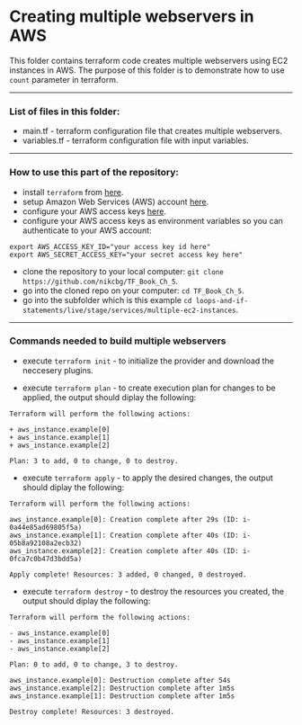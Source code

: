 # Creating multiple webservers in AWS

This folder contains terraform code creates multiple webservers using EC2 instances in AWS. The purpose of this folder is to demonstrate how to use `count` parameter in terraform. 

--------------------------------------------------------------------------------------------------------------
### List of files in this folder:
- main.tf - terraform configuration file that creates multiple webservers.
- variables.tf - terraform configuration file with input variables.

----------------------------------------------------------------------------------------------------------------------
### How to use this part of the repository:
- install `terraform` from [here](https://www.terraform.io/downloads.html).
- setup Amazon Web Services (AWS) account [here](https://aws.amazon.com/).
- configure your AWS access keys [here](https://docs.aws.amazon.com/general/latest/gr/aws-sec-cred-types.html#access-keys-and-secret-access-keys).
- configure your AWS access keys as environment variables so you can authenticate to your AWS account:

```
export AWS_ACCESS_KEY_ID="your access key id here"
export AWS_SECRET_ACCESS_KEY="your secret access key here"
```
   
- clone the repository to your local computer: `git clone https://github.com/nikcbg/TF_Book_Ch_5`.
- go into the cloned repo on your computer: `cd TF_Book_Ch_5`.
- go into the subfolder which is this example `cd loops-and-if-statements/live/stage/services/multiple-ec2-instances`.

------------------------------------------------------------------------------------------------------------------

### Commands needed to build multiple webservers
- execute `terraform init` - to initialize the provider and download the neccesery plugins.
  
- execute `terraform plan` - to create execution plan for changes to be applied, the output should diplay the following:

```
Terraform will perform the following actions:

+ aws_instance.example[0]
+ aws_instance.example[1]
+ aws_instance.example[2]
  
Plan: 3 to add, 0 to change, 0 to destroy.
```
  
- execute `terraform apply` - to apply the desired changes, the output should diplay the following:

```
Terraform will perform the following actions:

aws_instance.example[0]: Creation complete after 29s (ID: i-0a44e85ad69805f5a)
aws_instance.example[1]: Creation complete after 40s (ID: i-05b8a92108a2ecb32)
aws_instance.example[2]: Creation complete after 40s (ID: i-0fca7c0b47d3bdd5a)

Apply complete! Resources: 3 added, 0 changed, 0 destroyed.
```
- execute `terraform destroy` - to destroy the resources you created, the output should diplay the following:
  
```
Terraform will perform the following actions:

- aws_instance.example[0]
- aws_instance.example[1]
- aws_instance.example[2]

Plan: 0 to add, 0 to change, 3 to destroy.

aws_instance.example[0]: Destruction complete after 54s
aws_instance.example[2]: Destruction complete after 1m5s
aws_instance.example[1]: Destruction complete after 1m5s

Destroy complete! Resources: 3 destroyed.
```
